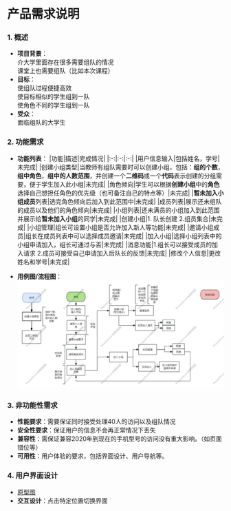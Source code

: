 # 产品需求说明
### 1. **概述**
   - **项目背景**：  
     介大学里面存在很多需要组队的情况  
     课堂上也需要组队（比如本次课程）
   - **目标**：  
     使组队过程便捷高效  
     使目标相似的学生组到一队  
     使角色不同的学生组到一队
   - **受众**：  
     面临组队的大学生

### 2. **功能需求**
   - **功能列表**：
     |功能|描述|完成情况|
     |:-:|:-:|:-:|
     |用户信息输入|包括姓名，学号|未完成|
     |创建小组类型|当教师有组队需要时可以创建小组，包括：**组的个数**，**组中角色**，**组中的人数范围**，并创建一个**二维码**或一个**代码**表示创建的分组需要，便于学生加入此小组|未完成|
     |角色倾向|学生可以根据**创建小组**中的**角色**选择自己想担任角色的优先级（也可备注自己的特点等）|未完成|
     |**暂未加入小组成员**列表|选完角色倾向后加入到此范围中|未完成|
     |成员列表|展示还未组队的成员以及他们的角色倾向|未完成|
     |小组列表|还未满员的小组加入到此范围并展示给**暂未加入小组**的同学|未完成|
     |创建小组|1. 队长创建  2.组员集合|未完成|
     |小组管理|组长可设置小组是否允许加入新人等功能|未完成|
     |邀请小组成员|组长在成员列表中可以选择成员邀请|未完成|
     |加入小组|选择小组列表中的小组申请加入，组长可通过与否|未完成|
     |消息功能|1.组长可以接受成员的加入请求 2.成员可接受自己申请加入后队长的反馈|未完成|
     |修改个人信息|更改姓名和学号|未完成|
     
   - **用例图/流程图**：
     ![流程图](https://github.com/Bgehaogao/WEEK1/blob/main/photo/%E6%B5%81%E7%A8%8B%E5%9B%BE.jpg?raw=true "流程图")

### 3. **非功能性需求**
   - **性能要求**：需要保证同时接受处理40人的访问以及组队情况
   - **安全性要求**：保证用户的信息不会再正常情况下丢失
   - **兼容性**：需保证兼容2020年到现在的手机型号的访问没有重大影响。（如页面错位等）
   - **可用性**：用户体验的要求，包括界面设计、用户导航等。

### 4. **用户界面设计**
   - [原型图](https://modao.cc/proto/HxvRdqm0sii8t36NztY4ak/sharing?view_mode=read_only)
   - **交互设计**：点击特定位置切换界面
